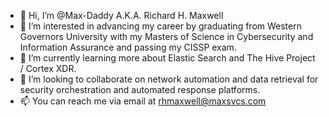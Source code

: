- 👋 Hi, I’m @Max-Daddy A.K.A. Richard H. Maxwell
- 👀 I’m interested in advancing my career by graduating from Western Governors University with my Masters of Science in Cybersecurity and Information Assurance and passing my CISSP exam.
- 🌱 I’m currently learning more about Elastic Search and The Hive Project / Cortex XDR.
- 💞️ I’m looking to collaborate on network automation and data retrieval for security orchestration and automated response platforms.
- 📫 You can reach me via email at rhmaxwell@maxsvcs.com

<!---
Max-Daddy/Max-Daddy is a ✨ special ✨ repository because its `README.md` (this file) appears on your GitHub profile.
You can click the Preview link to take a look at your changes.
--->
